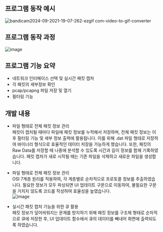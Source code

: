 ## 프로그램 동작 예시
![bandicam2024-09-2021-19-07-262-ezgif com-video-to-gif-converter](https://github.com/user-attachments/assets/06c4e94c-4de2-4139-b912-f7c10bcc1502)


## 프로그램 동작 과정
![image](https://github.com/user-attachments/assets/2d58b7f0-3c42-4562-8e25-3621cf1c9e31)


## 프로그램 기능 요약
- 네트워크 인터페이스 선택 및 실시간 패킷 캡처
- 각 패킷의 세부정보 확인
- pcap/pcapng 파일 저장 및 열기
- 필터링 기능


## 개발 내용
- 파일 형태로 전체 패킷 정보 관리  
패킷이 캡처될 때마다 파일에 패킷 정보를 누적해서 저장하며, 전체 패킷 정보는 이후 필터링 기능 및 세부 정보 출력에 활용됩니다. 이를 위해 .dat 파일 형태로 저장하여 바이너리 형식으로 효율적인 데이터 저장을 가능하게 했습니다. 또한, 패킷의 Raw Data를 저장할 때 나중에 분석할 수 있도록 시간과 길이 정보를 함께 기록하였습니다. 패킷 캡처가 새로 시작될 때는 기존 파일을 삭제하고 새로운 파일을 생성합니다.


- 파일 형태로 전체 패킷 정보 관리  
  OSI 7계층 원리를 적용하여, 각 계층별로 순차적으로 프로토콜 정보를 추출하였습니다. 필요한 정보가 모두 파싱되면 UI 업데이트 구문으로 이동하여, 불필요한 구문을 거치지 않도록 코드를 작성하여 효율성을 높였습니다.  
![image](https://github.com/user-attachments/assets/c9bc736e-9225-4c40-84b1-b6df6c50c9e4)


- 실시간 패킷 캡처 기능을 위한 큐 활용  
패킷 정보가 덮어씌워지는 문제를 방지하기 위해 패킷 정보를 구조체 형태로 순차적으로 큐에 저장한 후, UI 업데이트 함수에서 큐의 데이터를 빼내어 화면에 출력되도록 하였습니다.


